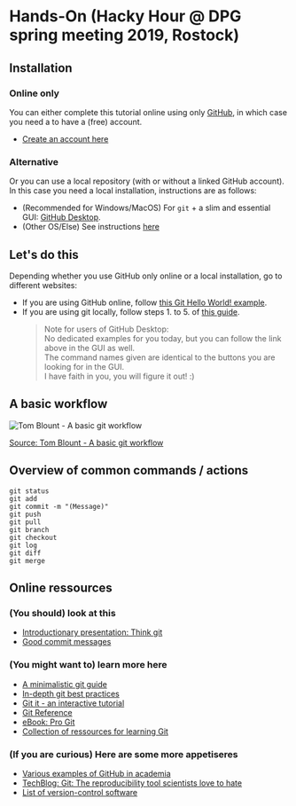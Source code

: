 # Hands-On (Hacky Hour @ DPG spring meeting 2019, Rostock)



## Installation

### Online only
You can either complete this tutorial online using only [GitHub](https://github.com), in which case you need a to have a (free) account.

* [Create an account here](https://github.com/join)

### Alternative
Or you can use a local repository (with or without a linked GitHub account).
In this case you need a local installation, instructions are as follows:
* (Recommended for Windows/MacOS) For `git` + a slim and essential GUI: [GitHub Desktop](https://desktop.github.com/).
* (Other OS/Else) See instructions [here](https://git-scm.com/downloads)

## Let's do this

Depending whether you use GitHub only online or a local installation, go to different websites:
* If you are using GitHub online, follow [this Git Hello World! example](https://guides.github.com/activities/hello-world/).
* If you are using git locally, follow steps 1. to 5. of [this guide](https://product.hubspot.com/blog/git-and-github-tutorial-for-beginners).
    > Note for users of GitHub Desktop:  
    > No dedicated examples for you today, but you can follow the link
    > above in the GUI as well.  
    > The command names given are identical to the buttons you are looking for in the GUI.  
    > I have faith in you, you will figure it out! :)

## A basic workflow

![Tom Blount - A basic git workflow](http://tomblount.co.uk/version-control/assets/git-flow/02-git-commands.png)

[Source: Tom Blount - A basic git workflow](http://tomblount.co.uk/version-control/#/3/12)

## Overview of common commands / actions

```
git status
git add
git commit -m "(Message)"
git push
git pull
git branch
git checkout
git log
git diff
git merge
```
## Online ressources

### (You should) look at this

* [Introductionary presentation: Think git](http://kdheepak.com/think-git)
* [Good commit messages](https://chris.beams.io/posts/git-commit/)  

### (You might want to) learn more here

* [A minimalistic git guide](http://rogerdudler.github.io/git-guide/)
* [In-depth git best practices](https://sethrobertson.github.io/GitBestPractices/)
* [Git it - an interactive tutorial](https://github.com/jlord/git-it-electron/releases)
* [Git Reference](https://git-scm.com/docs)
* [eBook: Pro Git](https://git-scm.com/book/en/v2)
* [Collection of ressources for learning Git](http://try.github.io/)

### (If you are curious) Here are some more appetiseres

* [Various examples of GitHub in academia](https://www.chronicle.com/blogs/profhacker/tag/github)
* [TechBlog: Git: The reproducibility tool scientists love to hate](http://blogs.nature.com/naturejobs/2018/06/11/git-the-reproducibility-tool-scientists-love-to-hate/)
* [List of version-control software](https://en.wikipedia.org/wiki/List_of_version-control_software#Open_source_3)